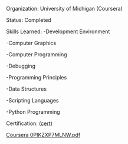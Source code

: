 Organization: University of Michigan (Coursera)

Status: Completed

Skills Learned:
-Development Environment

-Computer Graphics

-Computer Programming

-Debugging

-Programming Principles

-Data Structures

-Scripting Languages

-Python Programming

Certification:  ([cert](https://coursera.org/share/1dbc10322b167c4faeb66db78460ad58))


[Coursera 0PIKZXP7MLNW.pdf](https://github.com/user-attachments/files/21860248/Coursera.0PIKZXP7MLNW.pdf)


